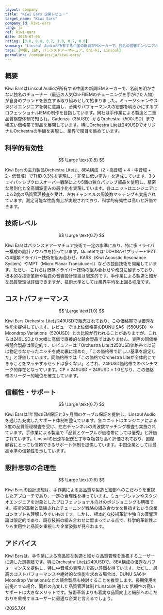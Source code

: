 ```yaml
---
layout: company
title: "Kiwi Ears 企業レビュー"
target_name: "Kiwi Ears"
company_id: kiwi-ears
lang: ja
ref: kiwi-ears
date: 2025-07-06
rating: [3.8, 0.8, 0.7, 1.0, 0.7, 0.6]
summary: "Linsoul Audioが所有する中国の新興IEMメーカーで、独名の音響エンジニアが設立したブランドです。手作業による高品質な組み立てと二重品質検査体制で知られ、Orchestra Lite（249USD）は8BA構成で優秀な性能を示し、249USD価格帯でのベンチマーク的存在となっています。同価格帯での直接的競合製品は限定的で、レビュアーからはこの価格帯で新しい基準を設定したと評価されています。技術革新よりも品質と細部へのこだわりを重視するユーザーに適した企業です。"
tags: [中国, IEM, バランスドアーマチュア, Chi-Fi, Linsoul]
permalink: /companies/ja/kiwi-ears/
---
```


## 概要

Kiwi EarsはLinsoul Audioが所有する中国の新興IEMメーカーで、名前を明かさない独名のチューナー（最近の人気Chi-FiIEMのチューニングを手がけた人物）が自身のブランドを設立する取り組みとして始まりました。ミュージシャンやスタジオエンジニアを特に意識し、音楽やパフォーマンスの細部を明らかにするプロフェッショナルIEMの制作を目指しています。同社は手作業による製造と二重品質検査体制で知られ、Cadenza（35USD）からOrchestra（500USD）まで幅広い価格帯で製品を展開しています。特にOrchestra Liteは249USDでオリジナルOrchestraの半額を実現し、業界で瞨目を集めています。

## 科学的有効性

$$ \Large \text{0.8} $$

Kiwi Earsの主力製品Orchestra Liteは、8BA構成（2・高音域 + 4・中音域 + 2・低音域）でTHD 0.3%を実現し、「非常に低い歪み」を達成しています。3ウェイパッシブクロスオーバー戦略により5個の独立パッシブ部品を使用し、精密な層別化と全高調波歪みの最小化を実現しています。各ユニットはエンジニアによる2度の品質管理検査を受け、左右チャンネルの周波数マッチングも実施されています。測定可能な性能向上が実現されており、科学的有効性は高いと評価できます。

## 技術レベル

$$ \Large \text{0.7} $$

Kiwi Earsはバランスドアーマチュア技術で一定の水準にあり、特に多ドライバー構成の設計ノウハウを持っています。Quintetでは1DD+1BA+1プラナー+1PZTの4種類ドライバー技術を組み合わせ、KARS（Kiwi Acoustic Resonance System）やMPT（Micro Planar Transducers）などの独自技術を開発しています。ただし、これらは既存ドライバー技術の組み合わせや改良に留まっており、根本的な技術革新や独自の音響設計理論は限定的です。手作業による製造と細かな品質管理は評価できますが、技術水準としては業界平均を上回る程度です。

## コストパフォーマンス

$$ \Large \text{1.0} $$

Kiwi Ears Orchestra Liteは249USDで販売されており、この価格帯では優秀な性能を提供しています。レビューでは上位価格帯のDUNU SA6（550USD）やMoondrop Variations（520USD）との比較が行われることがありますが、これらは249USDより大幅に高価で直接的な競合製品ではありません。実際の同価格帯競合製品は限定的で、レビュアーは「Orchestra Liteは250USD価格帯で以前は物足りなかったニッチを成功裏に埋めた」「この価格帯で新しい基準を設定した」と評価しています。同価格帯では「この価格でOrchestra Liteが全体的にできることをマッチするセットは多くない」とされ、249USD価格帯でのベンチマーク的存在となっています。CP = 249USD ÷ 249USD = 1.0となり、この価格帯のリーダー的地位を確立しています。

## 信頼性・サポート

$$ \Large \text{0.7} $$

Kiwi Earsは1年間のIEM保証と3ヶ月間のケーブル保証を提供し、Linsoul Audioを通じた充実したサポート体制を整えています。各ユニットはエンジニアによる2度の品質管理検査を受け、左右チャンネルの周波数マッチング検査も実施されています。手作業による製造で「品質とケーブルが価格帯にしては優秀」と評価されています。Linsoulの迅速な配送と丁寧な梱包も高く評価されており、国際顧客にとっても信頼できるサポート体制を提供しています。中国企業としては最高水準の信頼性を示しています。

## 設計思想の合理性

$$ \Large \text{0.6} $$

Kiwi Earsの設計思想は、手作業による高品質な製造と細部へのこだわりを重視したアプローチであり、一定の合理性を持っています。ミュージシャンやスタジオエンジニアを対象としたプロフェッショナル向けのポジショニングも明確です。技術的革新と洗練されたチューニング戦略の組み合わせを目指すという企業コンセプトも理解しやすいものです。しかし、根本的な技術革新や独自の音響理論は限定的であり、既存技術の組み合わせに留まっている点で、科学的革新性よりも実用性と品質を重視した企業姿勢が見られます。

## アドバイス

Kiwi Earsは、手作業による高品質な製造と細かな品質管理を重視するユーザーに適した選択肢です。特にOrchestra Liteは249USDで、8BA構成の優秀なパフォーマンスを提供し、特に中音域の表現力で高い評価を得ています。ただし、最高のコストパフォーマンスや絶対的な性能を求める場合は、DUNU SA6やMoondrop Variationsなどの競合製品も検討することを推奨します。長期使用を前提とする場合、同社の充実した品質管理体制とLinsoulを通じた信頼性の高いサポートは大きなメリットです。技術革新よりも着実な品質向上と細部へのこだわりを重視するユーザーに最適な企業と言えるでしょう。

(2025.7.6)